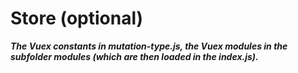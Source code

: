 # Store (optional)

**_The Vuex constants in mutation-type.js, the Vuex modules in the subfolder modules (which are then loaded in the index.js)._**

